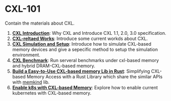 # CXL-101
Contain the materials about CXL. 


1. [**CXL Introduction**](docs/CXL_Introduction.md): Why CXL and Introduce CXL 1.1, 2.0, 3.0 specification. 
2. [**CXL-reltaed Works**](docs/CXL_related_works.md): Introduce some current workds about CXL. 
3. [**CXL Simulation and Setup**](docs/CXL_Sim_Setup.md): Introduce how to simulate CXL-based memory devices and give a sepecific method to setup the simulation environment. 
4. [**CXL Benchmark**](docs/CXL_Benchmark.md): Run serveral benchmarks under cxl-based memory and hybrid DRAM-CXL-based memory. 
5. [**Build a Easy-to-Use CXL-based memory Lib in Rust**](docs/Xalloc.md): Simplifying CXL-based Memory Access with a Rust Library which share the similar APIs with [memkind](https://github.com/memkind/memkind) lib. 
6. [**Enable k8s with CXL-based Memory**](docs/k8s_with_cxl.md): Explore how to enable current kubernetes with CXL-based memory. 

